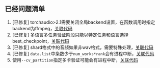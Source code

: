 ## 已经问题清单


1. [已修复] torchaudio>2.1需要关闭全局backend设置，在函数调用时指定backend为ffmpeg，[关联代码](../whispering/dataset/processor.py#L27)
2. [已修复] 多语言多任务验证阶段只能以特定任务和语言选择best_checkpoint，[关联代码](../whispering/utils/executor.py#L229)
3. [已修复] shard格式中的音频如果非wav格式，需要特殊处理，[关联代码](../whispering/dataset/processor.py#L101)
4. [已修复] `data.list`中条数少于`num_works*rank`会有进程中断，[关联代码](../whispering/dataset/dataset.py#L72)
5. 使用`--cv_partition`指定多卡验证可能会有进程中断，[关联代码](../whispering/bin/train.py#L88)

